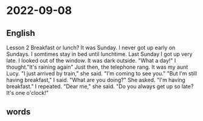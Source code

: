 # 2022-09-08

## English
Lesson 2 Breakfast or lunch?
It was Sunday. I never got up early on Sundays. I somtimes stay in bed
until lunchtime. Last Sunday I got up very late. I looked out of the 
window. It was dark outside. "What a day!" I thought."It's raining again"
Just then, the telephone rang. It was my aunt Lucy. "I just arrived by train,"
she said. "I'm coming to see you."
    "But I'm still having breakfast," I said.
    "What are you doing?" She asked.
    "I'm having breakfast." I repeated.
    "Dear me," she said. "Do you always get up so late? It's one o'clock!"

## words
